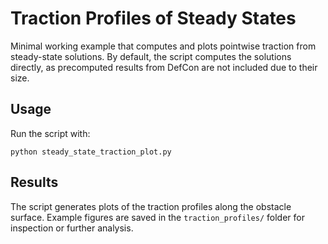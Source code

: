 # Traction Profiles of Steady States

Minimal working example that computes and plots pointwise traction from steady-state solutions. By default, the script computes the solutions directly, as precomputed results from DefCon are not included due to their size.

## Usage

Run the script with:

`python steady_state_traction_plot.py`

## Results

The script generates plots of the traction profiles along the obstacle surface. Example figures are saved in the `traction_profiles/` folder for inspection or further analysis.


